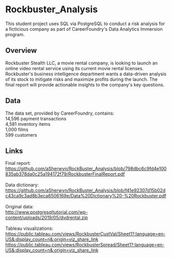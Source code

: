 # Rockbuster_Analysis
This student project uses SQL via PostgreSQL to conduct a risk analysis for a ficticious company as part of CareerFoundry's Data Analytics Immersion program.

## Overview
Rockbuster Stealth LLC, a movie rental company, is looking to launch an online video rental service using its current movie rental licenses. Rockbuster's business intelligence department wants a data-driven analysis of its stock to mitigate risks and maximize profits during the launch. The final report will provide actionable insights to the company's key questions.

## Data
The data set, provided by CareerFoundry, contains:
</br>14,596 payment transactions
</br>4,581 inventory items
</br>1,000 films
</br>599 customers

## Links
Final report:
</br>
https://github.com/aSherwyn/RockBuster_Analysis/blob/798dbc6c9fd4e100835ab378da0c25a194172f79/RockbusterFinalReport.pdf
</br>
</br>
Data dictionary:
</br>
https://github.com/aSherwyn/RockBuster_Analysis/blob/f41e92307d15b02dc43ca9c3ad8b3eca6506169e/Data%20Dictionary%20-%20Rockbuster.pdf
</br>
</br>
Original data:</br>
http://www.postgresqltutorial.com/wp-content/uploads/2019/05/dvdrental.zip
</br>
</br>
Tableau visualizations:
</br>
https://public.tableau.com/views/RockbusterCustVal/Sheet1?:language=en-US&:display_count=n&:origin=viz_share_link
</br>
https://public.tableau.com/views/RockbusterSpread/Sheet1?:language=en-US&:display_count=n&:origin=viz_share_link
